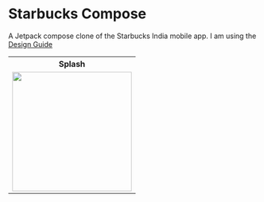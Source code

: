 # Starbucks Compose

A Jetpack compose clone of the Starbucks India mobile app. I am using
the [Design Guide](https://creative.starbucks.com/)

<table style="width:100%">
  <tr>
    <th>Splash</th>
  </tr>
  <tr>
    <td><img src = "art/images.splash.png" width=240/></td>
  </tr>
</table>